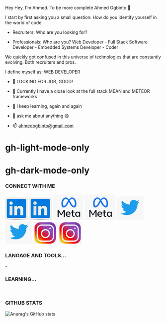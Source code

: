 Hey Hey, I'm Ahmed. To be more complete Ahmed Ogbinto.👋

I start by first asking you a small question: How do you identify yourself in the world of code

- Recruiters: Who are you looking for?

- Professionals: Who are you? Web Developer - Full Stack Software Developer - Embedded Systems Developer - Coder

We quickly got confused in this universe of technologies that are constantly evolving. Both recruiters and pros.

I define myself as: WEB DEVELOPER                      

                                                                                              
- 🔭  LOOKING FOR JOB, GOOD!                                                           
                                                                     
- 🌱 Currently I have a close look at the full stack MEAN and METEOR frameworks

- 🤔 I keep learning, again and again

- 💬 ask me about anything 😄

- 📫 ahmedogbinto@gmail.com

# gh-light-mode-only
# gh-dark-mode-only

### CONNECT WITH ME
[![img_contact](./img/linkedn.PNG)](https://www.linkedin.com/in/ahmed-ogbinto-880002103/#gh-light-mode-only)
[![img_contact](./img/linkedn.PNG)](https://www.linkedin.com/in/ahmed-ogbinto-880002103/#gh-dark-mode-only)
[![img_contact](./img/meta.PNG)](https://www.facebook.com/ahmed.ogbinto/#gh-light-mode-only)
[![img_contact](./img/meta.PNG)](https://www.facebook.com/ahmed.ogbinto/#gh-dark-mode-only)
[![img_contact](./img/twitter.PNG)](https://www.twitter.com/AOgbinto/#gh-light-mode-only)
[![img_contact](./img/twitter.PNG)](https://www.twitter.com/AOgbinto/#gh-dark-mode-only)
[![img_contact](./img/instagram.PNG)](https://www.instagram.com/ahmed_ogbinto/#gh-light-mode-only)
[![img_contact](./img/instagram.PNG)](https://www.instagram.com/ahmed_ogbinto/#gh-dark-mode-only)

### LANGAGE AND TOOLS...<br />
<img  align="left" alt="" width="25px" src="https://cdn.jsdelivr.net/gh/devicons/devicon/icons/java/java-original.svg" style="padding-right: 11px;"/> - 
<img align="left" alt="" width="25px" src="https://cdn.jsdelivr.net/gh/devicons/devicon/icons/vscode/vscode-original.svg" style="padding-right: 11px;" />
<img align="left" alt="" width="25px" src="https://cdn.jsdelivr.net/gh/devicons/devicon/icons/git/git-original.svg" style="padding-right: 11px;"/>
<img align="left" alt="" width="25px" src="https://cdn.jsdelivr.net/gh/devicons/devicon/icons/html5/html5-original.svg" style="padding-right: 11px;" />
<img align="left" alt="" width="25px" src="https://cdn.jsdelivr.net/gh/devicons/devicon/icons/css3/css3-original.svg" style="padding-right: 11px;"/>
<img align="left" alt="" width="25px" src="https://cdn.jsdelivr.net/gh/devicons/devicon/icons/javascript/javascript-original.svg" style="padding-right: 11px;" />
<img align="left" alt="" width="25px" src="https://cdn.jsdelivr.net/gh/devicons/devicon/icons/jquery/jquery-original.svg" style="padding-right: 11px;"/>
<img align="left" alt="" width="25px" src="https://cdn.jsdelivr.net/gh/devicons/devicon/icons/bootstrap/bootstrap-original.svg" style="padding-right: 11px;"/>
<img align="left" alt="" width="25px" src="https://cdn.jsdelivr.net/gh/devicons/devicon/icons/php/php-original.svg" style="padding-right: 11px;"/>
<img align="left" alt="" width="25px" src="https://cdn.jsdelivr.net/gh/devicons/devicon/icons/mysql/mysql-original.svg" style="padding-right: 11px;"/>
<img align="left" alt="" width="25px" src="https://cdn.jsdelivr.net/gh/devicons/devicon/icons/wordpress/wordpress-original.svg" style="padding-right: 11px;" /> <br />

### LEARNING...<br />
<img align="left" alt="" width="25px" src="https://cdn.jsdelivr.net/gh/devicons/devicon/icons/angularjs/angularjs-original.svg" style="padding-right: 11px;"/>
<img align="left" alt="" width="25px" src="https://cdn.jsdelivr.net/gh/devicons/devicon/icons/react/react-original.svg" style="padding-right: 11px;"/>
<img align="left" alt="" width="25px" src="https://cdn.jsdelivr.net/gh/devicons/devicon/icons/vuejs/vuejs-original.svg" style="padding-right: 11px;"/>
<img align="left" alt="" width="25px" src="https://cdn.jsdelivr.net/gh/devicons/devicon/icons/nodejs/nodejs-original.svg" style="padding-right: 11px;" />
<img align="left" alt="" width="25px" src="https://cdn.jsdelivr.net/gh/devicons/devicon/icons/meteor/meteor-original.svg" style="padding-right: 11px;"/> <br />

### GITHUB STATS <br />
![Anurag's GitHub stats](https://github-readme-stats.vercel.app/api?username=Ahmedogbinto&count_private=true)
    



